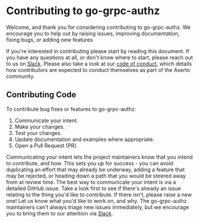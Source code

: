 # Contributing to go-grpc-authz

Welcome, and thank you for considering contributing to go-grpc-authz. We encourage
you to help out by raising issues, improving documentation, fixing bugs, or
adding new features

If you're interested in contributing please start by reading this document. If
you have any questions at all, or don't know where to start, please reach out to
us on [Slack](https://asertocommunity.slack.com/). Please also take a look at our
[code of conduct](CODE_OF_CONDUCT.md), which details
how contributors are expected to conduct themselves as part of the Aserto community.

## Contributing Code

To contribute bug fixes or features to go-grpc-authz:

1. Communicate your intent.
1. Make your changes.
1. Test your changes.
1. Update documentation and examples where appropriate.
1. Open a Pull Request (PR).

Communicating your intent lets the project maintainers know that you intend
to contribute, and how. This sets you up for success - you can avoid duplicating
an effort that may already be underway, adding a feature that may be rejected,
or heading down a path that you would be steered away from at review time. The
best way to communicate your intent is via a detailed GitHub issue. Take a look
first to see if there's already an issue relating to the thing you'd like to
contribute. If there isn't, please raise a new one! Let us know what you'd like
to work on, and why. The go-grpc-authz maintainers can't always triage new issues
immediately, but we encourage you to bring them to our attention via
[Slack](https://asertocommunity.slack.com/).
